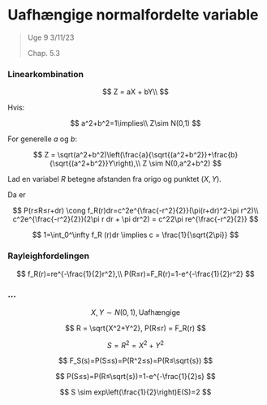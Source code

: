 # Uafhængige normalfordelte variable

> Uge 9 3/11/23
> 
> Chap. 5.3

### Linearkombination

$$
Z  = aX + bY\\
$$

Hvis:

$$
a^2+b^2=1\implies\\ 
Z\sim N(0,1)
$$

For generelle $a$ og $b$:

$$
Z = \sqrt(a^2+b^2)\left(\frac{a}{\sqrt{(a^2+b^2}}+\frac{b}{\sqrt{(a^2+b^2}}Y\right),\\
Z \sim N(0,a^2+b^2)
$$

Lad en variabel $R$ betegne afstanden fra origo og punktet $(X,Y)$.

Da er 

$$
P(r≤R≤r+dr) \cong f_R(r)dr=c^2e^{\frac{-r^2}{2}}(\pi(r+dr)^2-\pi r^2)\\
c^2e^{\frac{-r^2}{2}}(2\pi r dr + \pi dr^2) = c^22\pi re^{\frac{-r^2}{2}}
$$

$$
1=\int_0^\infty f_R (r)dr \implies c = \frac{1}{\sqrt{2\pi}}
$$

### Rayleighfordelingen

$$
f_R(r)=re^{-\frac{1}{2}r^2},\\
P(R≤r)=F_R(r)=1-e^{-\frac{1}{2}r^2}
$$

### ...

$$
X, Y \sim N(0,1), \text{Uafhængige}
$$

$$
R = \sqrt{X^2+Y^2}, P(R≤r) = F_R(r)
$$

$$
S=R^2=X^2+Y^2
$$

$$
F_S(s)=P(S≤s)=P(R^2≤s)=P(R≤\sqrt{s})
$$

$$
P(S≤s)=P(R≤\sqrt{s})=1-e^{-\frac{1}{2}s}
$$

$$
S \sim exp\left(\frac{1}{2}\right)E(S)=2
$$
